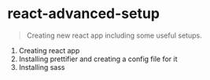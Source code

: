 # react-advanced-setup
> Creating new react app including  some  useful setups.

1. Creating react app
2. Installing prettifier and creating a config file for it
3. Installing sass
